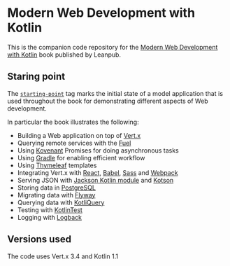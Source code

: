# Modern Web Development with Kotlin

This is the companion code repository for the [Modern Web Development with Kotlin](https://leanpub.com/modern-web-development-with-kotlin) book published by Leanpub.

## Staring point

The [`starting-point`](https://github.com/denisftw/modern-web-kotlin/releases/tag/starting-point) tag marks the initial state of a model application that is used throughout the book for demonstrating different aspects of Web development.

In particular the book illustrates the following:

* Building a Web application on top of [Vert.x](http://vertx.io/)
* Querying remote services with the [Fuel](https://github.com/kittinunf/Fuel)
* Using [Kovenant](https://github.com/mplatvoet/kovenant) Promises for doing asynchronous tasks
* Using [Gradle](https://gradle.org/) for enabling efficient workflow
* Using [Thymeleaf](http://www.thymeleaf.org/) templates
* Integrating Vert.x with [React](https://facebook.github.io/react/), [Babel](https://babeljs.io/), [Sass](http://sass-lang.com/) and [Webpack](https://webpack.github.io/)
* Serving JSON with [Jackson Kotlin module](https://github.com/FasterXML/jackson-module-kotlin) and [Kotson](https://github.com/SalomonBrys/Kotson)
* Storing data in [PostgreSQL](https://www.postgresql.org/)
* Migrating data with [Flyway](https://flywaydb.org/)
* Querying data with [KotliQuery](https://github.com/seratch/kotliquery)
* Testing with [KotlinTest](https://github.com/kotlintest/kotlintest)
* Logging with [Logback](http://logback.qos.ch/)

## Versions used

The code uses Vert.x 3.4 and Kotlin 1.1
